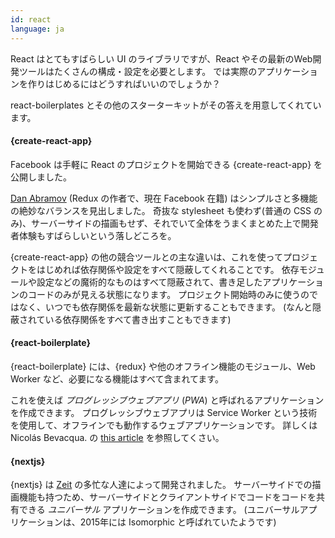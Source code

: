 ```yaml
---
id: react  
language: ja
---
```


React はとてもすばらしい UI のライブラリですが、React やその最新のWeb開発ツールはたくさんの構成・設定を必要とします。
では実際のアプリケーションを作りはじめるにはどうすればいいのでしょうか？

react-boilerplates とその他のスターターキットがその答えを用意してくれています。

#### {create-react-app}

Facebook は手軽に React のプロジェクトを開始できる {create-react-app} を公開しました。

[Dan Abramov](https://github.com/gaearon) (Redux の作者で、現在 Facebook 在籍) はシンプルさと多機能の絶妙なバランスを見出しました。
奇抜な stylesheet も使わず(普通の CSS のみ)、サーバーサイドの描画もせず、それでいて全体をうまくまとめた上で開発者体験もすばらしいという落しどころを。

{create-react-app} の他の競合ツールとの主な違いは、これを使ってプロジェクトをはじめれば依存関係や設定をすべて隠蔽してくれることです。
依存モジュールや設定などの魔術的なものはすべて隠蔽されて、書き足したアプリケーションのコードのみが見える状態になります。
プロジェクト開始時のみに使うのではなく、いつでも依存関係を最新な状態に更新することもできます。
(なんと隠蔽されている依存関係をすべて書き出すこともできます)

#### {react-boilerplate}

{react-boilerplate} には、{redux} や他のオフライン機能のモジュール、Web Worker など、必要になる機能はすべて含まれてます。

これを使えば *プログレッシブウェブアプリ* (*PWA*) と呼ばれるアプリケーションを作成できます。
プログレッシブウェブアプリは Service Worker という技術を使用して、オフラインでも動作するウェブアプリケーションです。
詳しくは Nicolás Bevacqua. の [this article](https://ponyfoo.com/articles/progressive-app-serviceworker) を参照してくさい。

#### {nextjs}

{nextjs} は [Zeit](https://zeit.co/) の多忙な人達によって開発されました。
サーバーサイドでの描画機能も持つため、サーバーサイドとクライアントサイドでコードをコードを共有できる *ユニバーサル* アプリケーションを作成できます。
(ユニバーサルアプリケーションは、2015年には Isomorphic と呼ばれていたようです)

